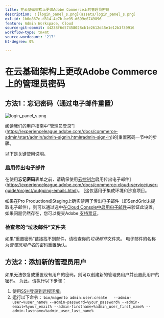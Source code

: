 ```yaml
---
title: 在云基础架构上更改Adobe Commerce上的管理员密码
description: ！[login_panel_s.png](assets/login_panel_s.png)
exl-id: 1b6e867e-d314-4e7b-be95-d699e6749896
feature: Admin Workspace, Cloud
source-git-commit: 44238f6d57458028cb1e2612d45e1e12b3f39916
workflow-type: tm+mt
source-wordcount: '217'
ht-degree: 0%

---
```


# 在云基础架构上更改Adobe Commerce上的管理员密码

## 方法1：忘记密码（通过电子邮件重置）

![login_panel_s.png](assets/login_panel_s.png)

阅读我们的用户指南中“管理员登录”](https://experienceleague.adobe.com/docs/commerce-admin/start/admin/admin-signin.html#admin-sign-in)的[重置密码一节中的步骤。

以下是关键使用说明。

### 启用传出电子邮件

在使用&#x200B;**忘记密码**&#x200B;表单之前，请确保使用[云控制台](https://experienceleague.adobe.com/docs/commerce-cloud-service/user-guide/project/overview.html)启用传出电子邮件](https://experienceleague.adobe.com/docs/commerce-cloud-service/user-guide/project/outgoing-emails.html)。 [这仅适用于集成环境和沙盒项目。

如果在Pro Production或Staging上确实禁用了传出电子邮件（即SendGrid未提取电子邮件），则可以通过选中[在Cloud Console中启用电子邮件](https://experienceleague.adobe.com/en/docs/commerce-on-cloud/user-guide/project/outgoing-emails#enable-emails-in-the-cli)来验证此设置。 如果问题仍然存在，您可以提交Adobe [支持票证](https://experienceleague.adobe.com/en/docs/commerce-knowledge-base/kb/help-center-guide/magento-help-center-user-guide)。

### 检查您的“垃圾邮件”文件夹

如果“重置密码”链接找不到邮件，请检查你的&#x200B;*垃圾邮件*&#x200B;文件夹。 电子邮件的名称为&#x200B;*管理员用户名*&#x200B;的密码重置确认。

## 方法2：添加新的管理员用户

如果无法恢复或重置现有用户的密码，则可以创建新的管理员用户并设置此用户的密码。 为此，请执行以下步骤：

1. 使用[SSH登录到远程环境](https://experienceleague.adobe.com/docs/commerce-cloud-service/user-guide/develop/secure-connections.html)。
1. 运行以下命令： `bin/magento admin:user:create   --admin-user=%user_name% --admin-password=%your_password% --admin-email=%your_email% --admin-firstname=%admin_user_first_name% --admin-lastname=%admin_user_last_name%`
